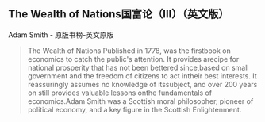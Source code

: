 ## The Wealth of Nations国富论（III）（英文版）

Adam Smith  -  原版书榜-英文原版

> The Wealth of Nations  Published in 1778, was the firstbook on economics to catch the public's attention. It provides arecipe for national prosperity that has not been bettered since,based on small government and the freedom of citizens to act intheir best interests. It reassuringly assumes no knowledge of itssubject, and over 200 years on still provides valuable lessons onthe fundamentals of economics.Adam Smith was a Scottish moral philosopher, pioneer of political economy, and a key figure in the Scottish Enlightenment.
